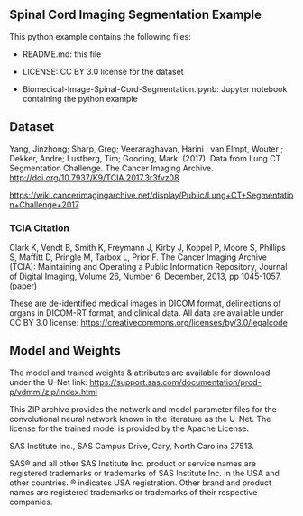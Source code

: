 ## Spinal Cord Imaging Segmentation Example

This python example contains the following files:

- README.md: this file

- LICENSE: CC BY 3.0 license for the dataset 

- Biomedical-Image-Spinal-Cord-Segmentation.ipynb: Jupyter notebook containing the python example

## Dataset 

Yang, Jinzhong; Sharp, Greg; Veeraraghavan, Harini ; van Elmpt, Wouter ; Dekker, Andre; Lustberg, Tim; Gooding, Mark. (2017). 
Data from Lung CT Segmentation Challenge. The Cancer Imaging Archive.   http://doi.org/10.7937/K9/TCIA.2017.3r3fvz08

https://wiki.cancerimagingarchive.net/display/Public/Lung+CT+Segmentation+Challenge+2017 

### TCIA Citation
Clark K, Vendt B, Smith K, Freymann J, Kirby J, Koppel P, 
Moore S, Phillips S, Maffitt D, Pringle M, Tarbox L, Prior F. The Cancer Imaging Archive (TCIA): 
Maintaining and Operating a Public Information Repository, Journal of Digital Imaging, Volume 26, Number 6, December, 2013, pp 1045-1057. (paper)

These are de-identified medical images in DICOM format, delineations of organs in DICOM-RT format, and clinical data. 
All data are available under CC BY 3.0 license: https://creativecommons.org/licenses/by/3.0/legalcode
           
## Model and Weights

The model and trained weights & attributes are available for download under the U-Net link: https://support.sas.com/documentation/prod-p/vdmml/zip/index.html

This ZIP archive provides the network and model parameter files for the convolutional neural network known in the literature as the U-Net.
The license for the trained model is provided by the Apache License.




SAS Institute Inc., SAS Campus Drive, Cary, North Carolina 27513.

SAS® and all other SAS Institute Inc. product or service names are registered trademarks or trademarks of SAS Institute Inc. in the USA and other countries. ® indicates USA registration.  Other brand and product names are registered trademarks or trademarks of their respective companies.
